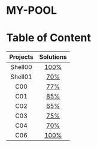 # MY-POOL <HENNASSI>
 # Table of Content
| Projects      | Solutions  |
| :--------------:| :----------:|
| Shell00 | [100%](./Shell00) |
| Shell01 |  [70%](./Shell01)  |
| C00 | [77%](./C00) | 
| C01 | [85%](./C01) | 
| C02 | [65%](./C02) | 
| C03 |  [75%](./C03) | 
| C04 |  [70%](./C04)| 
| C06 |  [100%](./C06)| 
